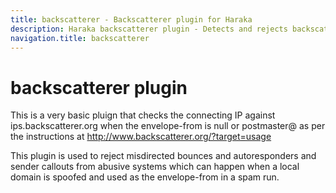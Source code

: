 ```yaml
---
title: backscatterer - Backscatterer plugin for Haraka
description: Haraka backscatterer plugin - Detects and rejects backscatter
navigation.title: backscatterer
---
```


# backscatterer plugin

This is a very basic pluign that checks the connecting IP against
ips.backscatterer.org when the envelope-from is null or postmaster@
as per the instructions at http://www.backscatterer.org/?target=usage

This plugin is used to reject misdirected bounces and autoresponders
and sender callouts from abusive systems which can happen when a 
local domain is spoofed and used as the envelope-from in a spam run.

